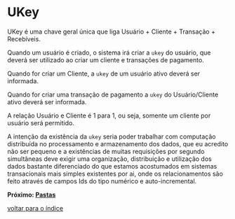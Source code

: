 # UKey

UKey é uma chave geral única que liga Usuário + Cliente + Transação + Recebíveis.

Quando um usuário é criado, o sistema irá criar a `ukey` do usuário, que deverá ser utilizado ao criar um cliente e transações de pagamento.

Quando for criar um Cliente, a `ukey` de um usuário ativo deverá ser informada.

Quando for criar uma transação de pagamento a `ukey` do Usuário/Cliente ativo deverá ser informada.

A relação Usuário e Cliente é 1 para 1, ou seja, somente um cliente por usuário será permitido.

A intenção da existência da `ukey` seria poder trabalhar com computação distribuída no processamento e armazenamento dos dados, que eu acredito não ser pequeno e a existências de muitas requisições por segundo simultâneas deve exigir uma organização, distribuição e utilização dos dados bastante diferenciado do que estamos acostumados em sistemas transacionais mais simples existentes por ai, onde os relacionamentos são feito através de campos Ids do tipo numérico e auto-incremental.

**Próximo: [Pastas](/docs/pastas.md)**

[voltar para o índice](/README.md#lista-de-conteúdo)
